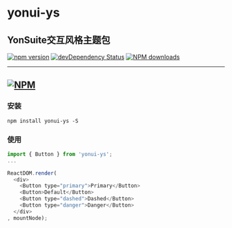 # yonui-ys
YonSuite交互风格主题包
---
[![npm version](https://img.shields.io/npm/v/yonui-ys.svg)](https://www.npmjs.com/package/yonui-ys)
[![devDependency Status](https://img.shields.io/david/dev/yonui/yonui-ys.svg)](https://david-dm.org/yonui/yonui-ys#info=devDependencies)
[![NPM downloads](http://img.shields.io/npm/dt/yonui-ys.svg?style=flat)](https://npmjs.org/package/yonui-ys)

---

[![NPM](https://nodei.co/npm/yonui-ys.png)](https://nodei.co/npm/yonui-ys/)
---

### 安装

`npm install yonui-ys -S`

### 使用

```js
import { Button } from 'yonui-ys';
...

ReactDOM.render(
  <div>
    <Button type="primary">Primary</Button>
    <Button>Default</Button>
    <Button type="dashed">Dashed</Button>
    <Button type="danger">Danger</Button>
  </div>
, mountNode);
```
